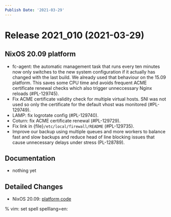 ```yaml
---
Publish Date: '2021-03-29'
---
```


# Release 2021_010 (2021-03-29)

## NixOS 20.09 platform

- fc-agent: the automatic management task that runs every ten minutes now only
  switches to the new system configuration if it actually has changed with the
  last build. We already used that behaviour on the 15.09 platform.
  This saves some CPU time and avoids frequent ACME certificate renewal checks
  which also trigger unneccessary Nginx reloads (#PL-129745).
- Fix ACME certificate validity check for multiple virtual hosts. SNI was not
  used so only the certificate for the default vhost was monitored (#PL-129749).
- LAMP: fix logrotate config (#PL-129740).
- Coturn: fix ACME certificate renewal (#PL-129729).
- Fix link in {file}`/etc/local/firewall/README` (#PL-129735).
- Improve our backup using multiple queues and more workers to balance fast and
  slow backups and reduce head of line blocking issues that cause unnecessary
  delays under stress (PL-128789).

## Documentation

- nothing yet

## Detailed Changes

- NixOS 20.09: [platform code](https://github.com/flyingcircusio/fc-nixos/compare/fc/r2021_009/20.09...67782fa8ba7ca1126c39e921c903e0108ef4fa21)

% vim: set spell spelllang=en:
